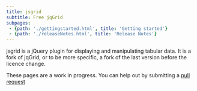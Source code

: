 ```yaml
---
title: jsgrid
subtitle: Free jqGrid
subpages:
 - {path: './gettingstarted.html', title: 'Getting started'}
 - {path: './releaseNotes.html', title: 'Release Notes'}
---
```


jsgrid is a jQuery plugin for displaying and manipulating tabular
data. It is a fork of jqGrid, or to be more specific, a fork of the
last version before the licence change.

These pages are a work in progress. You can help out by submitting a [pull request](https://github.com/openpsa/jsgrid/pulls)
